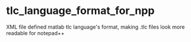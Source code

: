 # tlc_language_format_for_npp
XML file defined matlab tlc language's format, making .tlc files look more readable for notepad++
